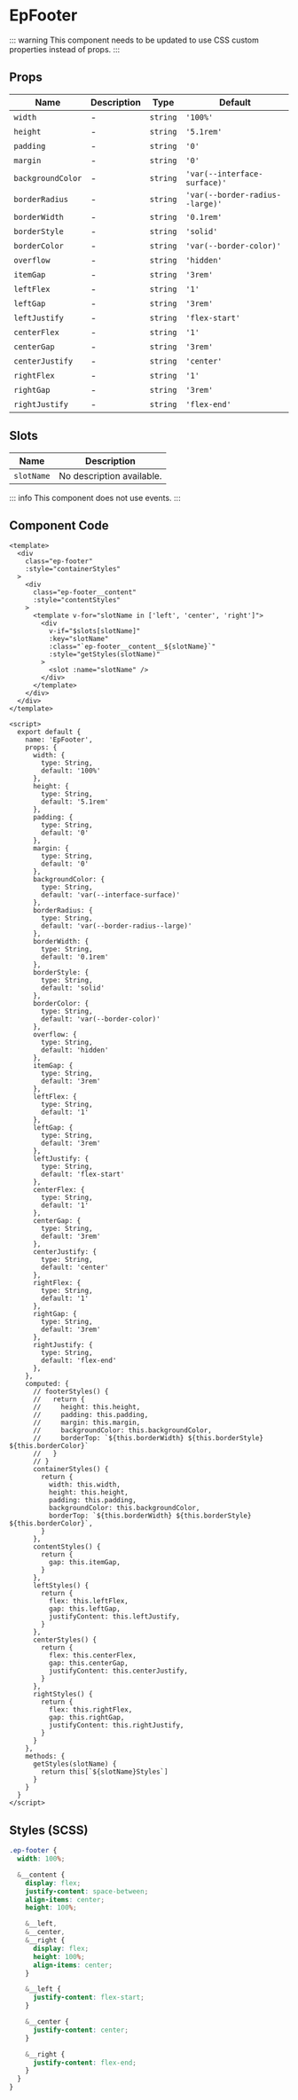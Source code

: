 # EpFooter



::: warning
This component needs to be updated to use CSS custom properties instead of props.
:::
    

## Props
| Name | Description | Type | Default |
|------|-------------|------|---------|
| `width` | - | `string` | `'100%'` |
| `height` | - | `string` | `'5.1rem'` |
| `padding` | - | `string` | `'0'` |
| `margin` | - | `string` | `'0'` |
| `backgroundColor` | - | `string` | `'var(--interface-surface)'` |
| `borderRadius` | - | `string` | `'var(--border-radius--large)'` |
| `borderWidth` | - | `string` | `'0.1rem'` |
| `borderStyle` | - | `string` | `'solid'` |
| `borderColor` | - | `string` | `'var(--border-color)'` |
| `overflow` | - | `string` | `'hidden'` |
| `itemGap` | - | `string` | `'3rem'` |
| `leftFlex` | - | `string` | `'1'` |
| `leftGap` | - | `string` | `'3rem'` |
| `leftJustify` | - | `string` | `'flex-start'` |
| `centerFlex` | - | `string` | `'1'` |
| `centerGap` | - | `string` | `'3rem'` |
| `centerJustify` | - | `string` | `'center'` |
| `rightFlex` | - | `string` | `'1'` |
| `rightGap` | - | `string` | `'3rem'` |
| `rightJustify` | - | `string` | `'flex-end'` |

## Slots
| Name | Description |
|------|-------------|
| `slotName` | No description available. |


::: info
This component does not use events.
:::

## Component Code

```vue
<template>
  <div
    class="ep-footer"
    :style="containerStyles"
  >
    <div
      class="ep-footer__content"
      :style="contentStyles"
    >
      <template v-for="slotName in ['left', 'center', 'right']">
        <div
          v-if="$slots[slotName]"
          :key="slotName"
          :class="`ep-footer__content__${slotName}`"
          :style="getStyles(slotName)"
        >
          <slot :name="slotName" />
        </div>
      </template>
    </div>
  </div>
</template>

<script>
  export default {
    name: 'EpFooter',
    props: {
      width: {
        type: String,
        default: '100%'
      },
      height: {
        type: String,
        default: '5.1rem'
      },
      padding: {
        type: String,
        default: '0'
      },
      margin: {
        type: String,
        default: '0'
      },
      backgroundColor: {
        type: String,
        default: 'var(--interface-surface)'
      },
      borderRadius: {
        type: String,
        default: 'var(--border-radius--large)'
      },
      borderWidth: {
        type: String,
        default: '0.1rem'
      },
      borderStyle: {
        type: String,
        default: 'solid'
      },
      borderColor: {
        type: String,
        default: 'var(--border-color)'
      },
      overflow: {
        type: String,
        default: 'hidden'
      },
      itemGap: {
        type: String,
        default: '3rem'
      },
      leftFlex: {
        type: String,
        default: '1'
      },
      leftGap: {
        type: String,
        default: '3rem'
      },
      leftJustify: {
        type: String,
        default: 'flex-start'
      },
      centerFlex: {
        type: String,
        default: '1'
      },
      centerGap: {
        type: String,
        default: '3rem'
      },
      centerJustify: {
        type: String,
        default: 'center'
      },
      rightFlex: {
        type: String,
        default: '1'
      },
      rightGap: {
        type: String,
        default: '3rem'
      },
      rightJustify: {
        type: String,
        default: 'flex-end'
      },
    },
    computed: {
      // footerStyles() {
      //   return {
      //     height: this.height,
      //     padding: this.padding,
      //     margin: this.margin,
      //     backgroundColor: this.backgroundColor,
      //     borderTop: `${this.borderWidth} ${this.borderStyle} ${this.borderColor}`
      //   }
      // }
      containerStyles() {
        return {
          width: this.width,
          height: this.height,
          padding: this.padding,
          backgroundColor: this.backgroundColor,
          borderTop: `${this.borderWidth} ${this.borderStyle} ${this.borderColor}`,
        }
      },
      contentStyles() {
        return {
          gap: this.itemGap,
        }
      },
      leftStyles() {
        return {
          flex: this.leftFlex,
          gap: this.leftGap,
          justifyContent: this.leftJustify,
        }
      },
      centerStyles() {
        return {
          flex: this.centerFlex,
          gap: this.centerGap,
          justifyContent: this.centerJustify,
        }
      },
      rightStyles() {
        return {
          flex: this.rightFlex,
          gap: this.rightGap,
          justifyContent: this.rightJustify,
        }
      }
    },
    methods: {
      getStyles(slotName) {
        return this[`${slotName}Styles`]
      }
    }
  }
</script>

```

## Styles (SCSS)

```scss
.ep-footer {
  width: 100%;

  &__content {
    display: flex;
    justify-content: space-between;
    align-items: center;
    height: 100%;

    &__left,
    &__center,
    &__right {
      display: flex;
      height: 100%;
      align-items: center;
    }

    &__left {
      justify-content: flex-start;
    }

    &__center {
      justify-content: center;
    }

    &__right {
      justify-content: flex-end;
    }
  }
}
```